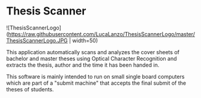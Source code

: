 # Thesis Scanner

![ThesisScannerLogo](https://raw.githubusercontent.com/LucaLanzo/ThesisScannerLogo/master/ThesisScannerLogo.JPG | width=50)

This application automatically scans and analyzes the cover sheets of bachelor and master theses using Optical Character Recognition and extracts the thesis, author and the time it has been handed in.

This software is mainly intended to run on small single board computers which are part of a "submit machine" that accepts the final submit of the theses of students.


